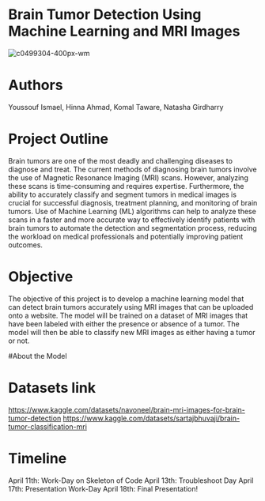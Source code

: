 # Brain Tumor Detection Using Machine Learning and MRI Images

![c0499304-400px-wm](https://user-images.githubusercontent.com/115658965/230519773-67694a8a-d08a-4e9d-8dec-68aab0ec7c74.jpg)


# Authors
Youssouf Ismael, Hinna Ahmad, Komal Taware, Natasha Girdharry 

# Project Outline 
Brain tumors are one of the most deadly and challenging diseases to diagnose and treat. The current methods of diagnosing brain tumors involve the use of Magnetic Resonance Imaging (MRI) scans. However, analyzing these scans is time-consuming and requires expertise. Furthermore, the ability to accurately classify and segment tumors in medical images is crucial for successful diagnosis, treatment planning, and monitoring of brain tumors. Use of Machine Learning (ML) algorithms can help to analyze these scans in a faster and more accurate way to effectively identify patients with brain tumors to automate the detection and segmentation process, reducing the workload on medical professionals and potentially improving patient outcomes.


# Objective 
The objective of this project is to develop a machine learning model that can detect brain tumors accurately using MRI images that can be uploaded onto a website. The model will be trained on a dataset of MRI images that have been labeled with either the presence or absence of a tumor. The model will then be able to classify new MRI images as either having a tumor or not. 

#About the Model

# Datasets link
https://www.kaggle.com/datasets/navoneel/brain-mri-images-for-brain-tumor-detection
https://www.kaggle.com/datasets/sartajbhuvaji/brain-tumor-classification-mri

# Timeline 
April 11th: Work-Day on Skeleton of Code 
April 13th: Troubleshoot Day 
April 17th: Presentation Work-Day 
April 18th: Final Presentation! 
